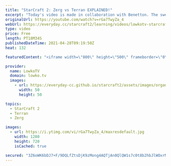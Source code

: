 ```yaml
---
title: "StarCraft 2: Zerg vs Terran EXPLAINED!"
excerpt: "Today's video is made in collaboration with Benetton. The sweater I'm wearing in this video: https://us.benetton.com/knit-sweater-in-100-cotton-beige-1598K1O31_1K9.html?utm_campaign=USA_MF_INFLUENCER_Adult_SpecialContent_SS21-Lowko_Intent_2021-03&utm_medium=live&utm_source=youtube.com  In this video"
originalUrl: https://youtube.com/watch?v=rGa7TwyZa_4
webUrl: https://everyday.cc/starcraft2/learning/videos/lowkotv-starcraft-2-zerg-vs-terran-explained/
type: video
price: Free
length: PT18M34S
publishedDateTime: 2021-04-28T09:19:50Z
heat: 132

featuredContent: "<iframe width=\"800\" height=\"500\" frameborder=\"0\" src=\"https://www.youtube.com/embed/rGa7TwyZa_4\" allow=\"accelerometer; autoplay; encrypted-media; gyroscope; picture-in-picture\" allowfullscreen></iframe>"

provider:
  name: LowkoTV
  domain: lowko.tv
  images:
    - url: https://everyday-cc.github.io/starcraft2/assets/images/organizations/lowko.tv-50x50.jpg
      width: 50
      height: 50

topics:
  - StarCraft 2
  - Terran
  - Zerg

images:
  - url: https://i.ytimg.com/vi/rGa7TwyZa_4/maxresdefault.jpg
    width: 1280
    height: 720
    isCached: true

secured: "3Z6oWK6bDJ7+F/9DQLfZtsDjK9zMong4AQTjAn0QlQW1s7c0t8b2hbJlWOxrM0nv04BqzOC6yws9Fbmgj/8B0fPj56jTFGl1ZGAyfQRMIHTnfrEdI38+EtDrv8cyFiYuG09Sdo/KxfGwfRtSRo49pIV56fBVl2iWz6B2aDa+kHn+S7DIRhwD6jWA8QkOulBQ4eUTsU/xSrFJncStopvBaj+2C+24ctx4zvikuISdxzQJSa2Hig86dLNIxjMxttTAsQvtXuLLgUZEvhy4RsBRQ3xx4uMwwgQvI8IAkxUXuWox7uvP2QkuS8VD0vnxd169p98x64+eZiJ+E/hyo2ytNaA30/Pcww9L3nNYdpIeR01Fp0jKWqFTQuFcQ2CGtOf+TfrddPJiBUvt98S1yFMCHF6tMOnZU+GIWT6Z4am/BSo=;1acrxrcjxPJ6DTJxZfUWFw=="
---
```


